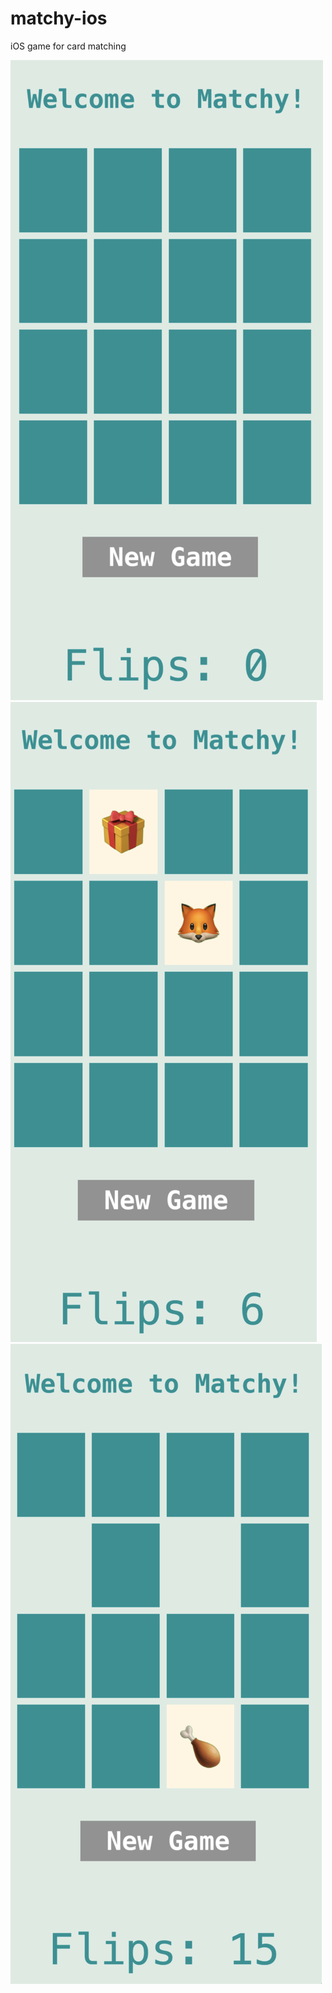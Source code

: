 # matchy-ios
iOS game for card matching

![alt text](screenshots/matchy-1.png) 
![alt text](screenshots/matchy-2.png) 
![alt text](screenshots/mactchy-3.png)
